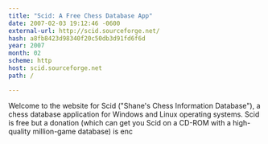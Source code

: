 ```yaml
---
title: "Scid: A Free Chess Database App"
date: 2007-02-03 19:12:46 -0600
external-url: http://scid.sourceforge.net/
hash: a8fb8423d98340f20c50db3d91fd6f6d
year: 2007
month: 02
scheme: http
host: scid.sourceforge.net
path: /

---
```


Welcome to the website for Scid ("Shane's Chess Information Database"), a chess database application for Windows and Linux operating systems. Scid is free but a donation (which can get you Scid on a CD-ROM with a high-quality million-game database) is enc
